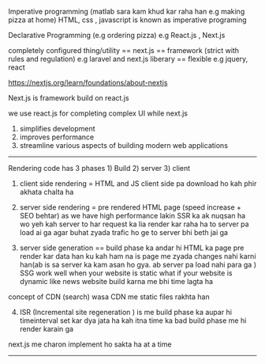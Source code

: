 Imperative programming (matlab sara kam khud kar raha han e.g making pizza at home)
HTML, css , javascript is known as imperative programing 

Declarative Programming (e.g ordering pizza)
e.g React.js , Next.js 


completely configured thing/utility  == next.js == framework (strict with rules and regulation) e.g laravel and next.js 
liberary == flexible e.g jquery, react 

https://nextjs.org/learn/foundations/about-nextjs

Next.js is framework build on react.js

we use react.js for completing complex UI 
while next.js
1) simplifies development 
2) improves performance
3) streamline various aspects of building modern web applications 
************************************************************************************************************************************************
Rendering 
code has 3 phases 1) Build 2) server 3) client 

1) client side rendering = HTML and JS client side pa  download ho kah phir akhata chalta ha 
2) server side rendering = pre rendered HTML page  (speed increase + SEO behtar) as we have high performance 
lakin SSR ka ak nuqsan ha wo yeh kah server to har request ka lia render kar raha ha to server pa load ai ga
agar buhat zyada trafic ho ge to server bhi beth jai ga 

3) server side generation == build phase ka andar hi HTML ka page pre render kar data han ku kah ham na is page me zyada changes nahi karni han(ab is sa server ka kam asan ho gya. ab server pa load nahi para ga )
SSG work well when your website is static 
what if your website is dynamic like news website 
build karna me bhi time lagta ha 

concept of CDN (search) wasa CDN me static files rakhta han

4) ISR (Incremental site regeneration )  is me build phase ka aupar hi timeinterval set kar dya jata ha 
kah itna time ka bad build phase me hi render karain ga 


next.js me charon implement ho sakta ha at a time 


*******************************************************************************************************************************************









